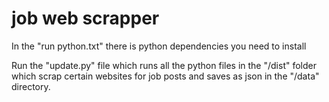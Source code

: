 # job web scrapper

In the "run python.txt" there is python dependencies you need to install

Run the "update.py" file which runs all the python files in the "/dist" folder which scrap certain websites for job posts and saves as json in the "/data" directory.
